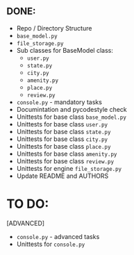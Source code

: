 ## DONE:
* Repo / Directory Structure
* `base_model.py`
* `file_storage.py`
* Sub classes for BaseModel class:
	- `user.py`
	- `state.py`
	- `city.py`
	- `amenity.py`
	- `place.py`
	- `review.py`
* `console.py` - mandatory tasks
* Documintation and pycodestyle check
* Unittests for base class `base_model.py`
* Unittests for base class `user.py`
* Unittests for base class `state.py`
* Unittests for base class `city.py`
* Unittests for base class `place.py`
* Unittests for base class `amenity.py`
* Unittests for base class `review.py`
* Unittests for engine `file_storage.py`
* Update README and AUTHORS

# TO DO:
[ADVANCED]
* `console.py` - advanced tasks
* Unittests for `console.py`
